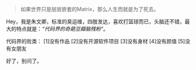 > 如果世界只是层层嵌套的Matrix，那么人生而就是为了死去。

Hey，我是朱文卿，标准的臭运维，四肢发达，喜欢打篮球而已，头脑还不错，最大的特点就是：*“代码界的奇葩豆瓣脑残粉”*。

代码界的败类：
[1]没有作品
[2]没有开源软件项目
[3]没有身材
[4]没有颜值
[5]没有女朋友

好了，别问了。
